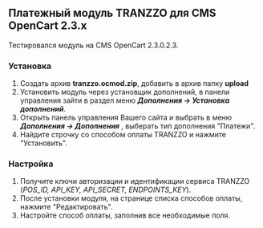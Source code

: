## Платежный модуль TRANZZO для CMS OpenCart 2.3.x

Тестировался модуль на CMS OpenCart 2.3.0.2.3.

### Установка
1. Создать архив **tranzzo.ocmod.zip**, добавить в архив папку **upload**
2. Установить модуль через установщик дополнений, в панели управления зайти в раздел меню _**Дополнения → Установка дополнений**_.
3. Открыть панель управления Вашего сайта и выбрать в меню _**Дополнения → Дополнения**_ , выберать тип дополнения "Платежи".
4. Найдите строчку со способом оплаты TRANZZO и нажмите "Установить".

### Настройка
1. Получите ключи авторизации и идентификации сервиса TRANZZO (*POS_ID, API_KEY, API_SECRET, ENDPOINTS_KEY*).
2. После установки модуля, на странице списка способов оплаты, нажмите "Редактировать".
3. Настройте способ оплаты, заполнив все необходимые поля.